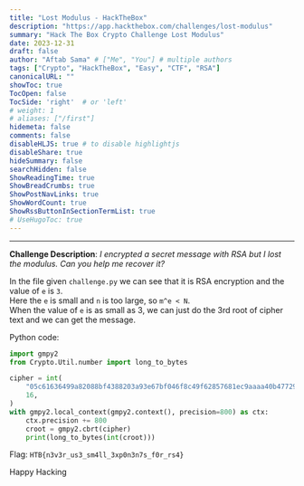 ```yaml
---
title: "Lost Modulus - HackTheBox"
description: "https://app.hackthebox.com/challenges/lost-modulus"
summary: "Hack The Box Crypto Challenge Lost Modulus"
date: 2023-12-31
draft: false
author: "Aftab Sama" # ["Me", "You"] # multiple authors
tags: ["Crypto", "HackTheBox", "Easy", "CTF", "RSA"]
canonicalURL: ""
showToc: true
TocOpen: false
TocSide: 'right'  # or 'left'
# weight: 1
# aliases: ["/first"]
hidemeta: false
comments: false
disableHLJS: true # to disable highlightjs
disableShare: true
hideSummary: false
searchHidden: false
ShowReadingTime: true
ShowBreadCrumbs: true
ShowPostNavLinks: true
ShowWordCount: true
ShowRssButtonInSectionTermList: true
# UseHugoToc: true
---
```


------------------------

__Challenge Description__: _I encrypted a secret message with RSA but I lost the modulus. Can you help me recover it?_

In the file given `challenge.py` we can see that it is RSA encryption and the value of `e` is `3`. \
Here the `e` is small and `n` is too large, so `m^e < N`. \
When the value of `e` is as small as 3, we can just do the 3rd root of cipher text and we can get the message.

Python code:

```python
import gmpy2
from Crypto.Util.number import long_to_bytes

cipher = int(
    "05c61636499a82088bf4388203a93e67bf046f8c49f62857681ec9aaaa40b4772933e0abc83e938c84ff8e67e5ad85bd6eca167585b0cc03eb1333b1b1462d9d7c25f44e53bcb568f0f05219c0147f7dc3cbad45dec2f34f03bcadcbba866dd0c566035c8122d68255ada7d18954ad604965",
    16,
)
with gmpy2.local_context(gmpy2.context(), precision=800) as ctx:
    ctx.precision += 800
    croot = gmpy2.cbrt(cipher)
    print(long_to_bytes(int(croot)))
```

Flag: `HTB{n3v3r_us3_sm4ll_3xp0n3n7s_f0r_rs4}`

Happy Hacking